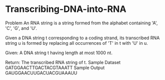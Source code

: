 # Transcribing-DNA-into-RNA
Problem
An RNA string is a string formed from the alphabet containing 'A', 'C', 'G', and 'U'.

Given a DNA string t corresponding to a coding strand, its transcribed RNA string u is formed by replacing all occurrences of 'T' in t with 'U' in u.

Given: A DNA string t having length at most 1000 nt.

Return: The transcribed RNA string of t.
Sample Dataset
GATGGAACTTGACTACGTAAATT
Sample Output
GAUGGAACUUGACUACGUAAAUU
